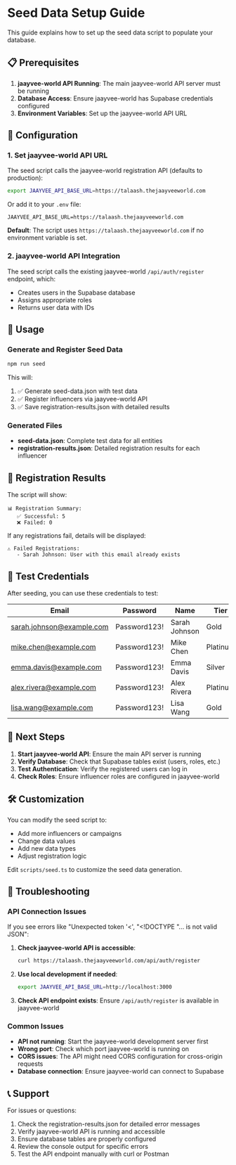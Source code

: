 # Seed Data Setup Guide

This guide explains how to set up the seed data script to populate your database.

## 📋 Prerequisites

1. **jaayvee-world API Running**: The main jaayvee-world API server must be running
2. **Database Access**: Ensure jaayvee-world has Supabase credentials configured
3. **Environment Variables**: Set up the jaayvee-world API URL

## 🔧 Configuration

### 1. Set jaayvee-world API URL

The seed script calls the jaayvee-world registration API (defaults to production):

```bash
export JAAYVEE_API_BASE_URL=https://talaash.thejaayveeworld.com
```

Or add it to your `.env` file:

```
JAAYVEE_API_BASE_URL=https://talaash.thejaayveeworld.com
```

**Default**: The script uses `https://talaash.thejaayveeworld.com` if no environment variable is set.

### 2. jaayvee-world API Integration

The seed script calls the existing jaayvee-world `/api/auth/register` endpoint, which:
- Creates users in the Supabase database
- Assigns appropriate roles
- Returns user data with IDs

## 🚀 Usage

### Generate and Register Seed Data

```bash
npm run seed
```

This will:
1. ✅ Generate seed-data.json with test data
2. ✅ Register influencers via jaayvee-world API
3. ✅ Save registration-results.json with detailed results

### Generated Files

- **seed-data.json**: Complete test data for all entities
- **registration-results.json**: Detailed registration results for each influencer

## 📝 Registration Results

The script will show:

```
📊 Registration Summary:
   ✅ Successful: 5
   ❌ Failed: 0
```

If any registrations fail, details will be displayed:

```
⚠️ Failed Registrations:
   - Sarah Johnson: User with this email already exists
```

## 🔐 Test Credentials

After seeding, you can use these credentials to test:

| Email | Password | Name | Tier |
|-------|----------|------|------|
| sarah.johnson@example.com | Password123! | Sarah Johnson | Gold |
| mike.chen@example.com | Password123! | Mike Chen | Platinum |
| emma.davis@example.com | Password123! | Emma Davis | Silver |
| alex.rivera@example.com | Password123! | Alex Rivera | Platinum |
| lisa.wang@example.com | Password123! | Lisa Wang | Gold |

## 🎯 Next Steps

1. **Start jaayvee-world API**: Ensure the main API server is running
2. **Verify Database**: Check that Supabase tables exist (users, roles, etc.)
3. **Test Authentication**: Verify the registered users can log in
4. **Check Roles**: Ensure influencer roles are configured in jaayvee-world

## 🛠️ Customization

You can modify the seed script to:

- Add more influencers or campaigns
- Change data values
- Add new data types
- Adjust registration logic

Edit `scripts/seed.ts` to customize the seed data generation.

## 🔧 Troubleshooting

### API Connection Issues

If you see errors like "Unexpected token '<', "<!DOCTYPE "... is not valid JSON":

1. **Check jaayvee-world API is accessible**:
   ```bash
   curl https://talaash.thejaayveeworld.com/api/auth/register
   ```

2. **Use local development if needed**:
   ```bash
   export JAAYVEE_API_BASE_URL=http://localhost:3000
   ```

3. **Check API endpoint exists**: Ensure `/api/auth/register` is available in jaayvee-world

### Common Issues

- **API not running**: Start the jaayvee-world development server first
- **Wrong port**: Check which port jaayvee-world is running on
- **CORS issues**: The API might need CORS configuration for cross-origin requests
- **Database connection**: Ensure jaayvee-world can connect to Supabase

## 📞 Support

For issues or questions:
1. Check the registration-results.json for detailed error messages
2. Verify jaayvee-world API is running and accessible
3. Ensure database tables are properly configured
4. Review the console output for specific errors
5. Test the API endpoint manually with curl or Postman
